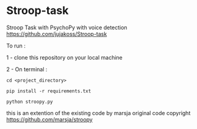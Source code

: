 # Stroop-task
Stroop Task with PsychoPy  with voice detection
https://github.com/jujakoss/Stroop-task

To run :

1 - clone this repository on your local machine

2 - On terminal :

    cd <project_directory>

    pip install -r requirements.txt

    python stroopy.py
    
    
  this is an extention of the existing code by marsja
  original code copyright https://github.com/marsja/stroopy
